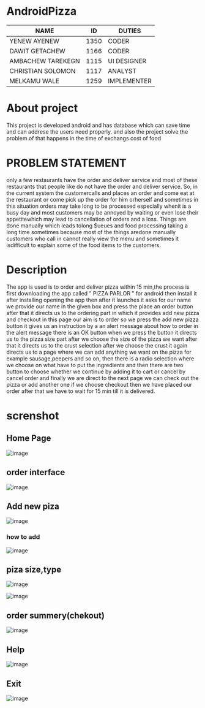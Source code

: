 # AndroidPizza

  NAME              |      ID       |   DUTIES    |
  ------------      | ------------- | ----------- |
 YENEW AYENEW       |         1350  |    CODER    |
 DAWIT GETACHEW     |         1166  |    CODER    |
 AMBACHEW TAREKEGN  |         1115  | UI DESIGNER |
 CHRISTIAN SOLOMON  |         1117  |  ANALYST    |
 MELKAMU WALE       |         1259  | IMPLEMENTER |


# About project
This project is developed android and has database
which can save time and can addrese the users need 
properly.
and also the project solve the problem of that happens in the time of exchangs cost of food

# PROBLEM STATEMENT

only a few restaurants have the order and deliver service and most of these restaurants that people like do not have the order and deliver service. So, in the current system the customercalls and places an order and come eat at the restaurant or come pick up the order for him orherself and sometimes in this situation orders may take long to be processed especially whenit is a busy day and most customers may be annoyed by waiting or even lose their appetitewhich may lead to cancellation of orders and a loss. Things are done manually which leads tolong $ueues and food processing taking a long time sometimes because most of the things aredone manually customers who call in cannot really view the menu and sometimes it isdifficult to explain some of the food items to the customers. 

# Description

The app is used is to order and deliver pizza within 15 min,the process is first downloading the app called ” PIZZA PARLOR ” for android then install it after installing opening the app then after it launches it asks for our name we provide our name in the given box and press the place an order button after that it directs us to the ordering part in which it provides add new pizza and checkout in this page our aim is to order so we press the add new pizza button it gives us an instruction by a an alert message about how to order in the alert message there is an OK button when we press the button it directs us to the pizza size part after we choose the size of the pizza we want after that it directs us to the crust selection after we choose the crust it again directs us to a  page where we can add anything we want on the pizza for example sausage,peepers and so  on, then there is a radio selection where we choose on what have to put the ingredients and then there are two button to choose whether we continue by adding it to cart or cancel by cancel order and finally we are direct to the next page we can check out the pizza or add another one if we choose checkout then we have placed our order after that we have to wait  for 15 min till it is delivered. 

# screnshot

## Home Page

![image](https://user-images.githubusercontent.com/76688300/104963819-5ea5a500-59ec-11eb-95b4-d4a992568141.png)

## order interface
![image](https://user-images.githubusercontent.com/76688300/104963965-9ca2c900-59ec-11eb-9f24-e152fa8fb72b.png)

## Add new piza 

![image](https://user-images.githubusercontent.com/76688300/104964024-b7753d80-59ec-11eb-9696-49d524be85e6.png)

### how to add

![image](https://user-images.githubusercontent.com/76688300/104964357-4f732700-59ed-11eb-8ab9-6cbea27a8d09.png)

## piza size,type

![image](https://user-images.githubusercontent.com/76688300/104964097-d7a4fc80-59ec-11eb-8627-c78587496f48.png)

![image](https://user-images.githubusercontent.com/76688300/104964180-facfac00-59ec-11eb-82b0-4777caa51f31.png)

##  order summery(chekout)

![image](https://user-images.githubusercontent.com/76688300/104964452-7f222f00-59ed-11eb-8f76-512145cc8c05.png)

## Help
![image](https://user-images.githubusercontent.com/76688300/104964567-b264be00-59ed-11eb-8b62-1d23bde30555.png)

## Exit

![image](https://user-images.githubusercontent.com/76688300/104964609-cc060580-59ed-11eb-9c80-49c52d5bf97e.png)




